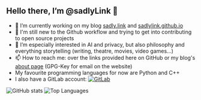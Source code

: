 ## Hello there, I’m @sadlyLink 👋

- 🔭 I’m currently working on my blog [sadly.link](https://sadly.link) and [sadlylink.github.io](https://sadlylink.github.io)
- 📖 I'm still new to the Github workflow and trying to get into contributing to open source projects
- 👀 I’m especially interested in AI and privacy, but also philosophy and everything storytelling (writing, theatre, movies, video games...)
- 📫 How to reach me: over the links provided here on GitHub or my blog's [about page](https://sadly.link/about) (GPG-Key for email on the website)
- My favourite programming languages for now are Python and C++
- I also have a GitLab account: [![GitLab](https://img.shields.io/badge/GitLab-Profile-blue?style=flat&logo=gitlab)](https://gitlab.com/sadlylink)

![GitHub stats](https://github-readme-stats.vercel.app/api?username=sadlylink&count_private=true&theme=react&hide_border=true&bg_color=0D1117)
![Top Languages](https://github-readme-stats.vercel.app/api/top-langs/?username=sadlylink&count_private=true&layout=compact&theme=react&hide_border=true&bg_color=0D1117)
